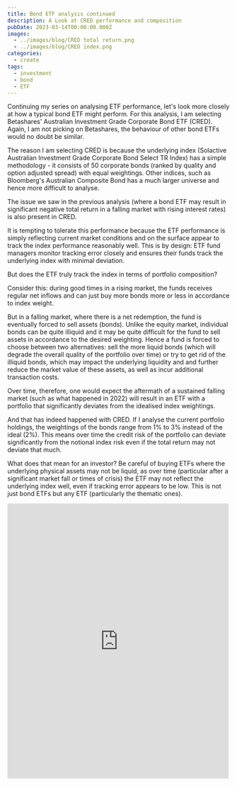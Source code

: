 ```yaml
---
title: Bond ETF analysis continued
description: A Look at CRED performance and composition
pubDate: 2023-03-14T00:00:00.000Z
images:
  - ../images/blog/CRED total return.png
  - ../images/blog/CRED index.png
categories:
  - create
tags:
  - investment
  - bond
  - ETF
---
```


Continuing my series on analysing ETF performance, let's look more closely at how a typical bond ETF might perform. For this analysis, I am selecting Betashares' Australian Investment Grade Corporate Bond ETF (CRED). Again, I am not picking on Betashares, the behaviour of other bond ETFs would no doubt be similar.

The reason I am selecting CRED is because the underlying index (Solactive Australian Investment Grade Corporate Bond Select TR Index) has a simple methodology - it consists of 50 corporate bonds (ranked by quality and option adjusted spread) with equal weightings. Other indices, such as Bloomberg's Australian Composite Bond has a much larger universe and hence more difficult to analyse.

The issue we saw in the previous analysis (where a bond ETF may result in significant negative total return in a falling market with rising interest rates) is also present in CRED.

It is tempting to tolerate this performance because the ETF performance is simply reflecting current market conditions and on the surface appear to track the index performance reasonably well. This is by design: ETF fund managers monitor tracking error closely and ensures their funds track the underlying index with minimal deviation.

But does the ETF truly track the index in terms of portfolio composition?

Consider this: during good times in a rising market, the funds receives regular net inflows and can just buy more bonds more or less in accordance to index weight.

But in a falling market, where there is a net redemption, the fund is eventually forced to sell assets (bonds). Unlike the equity market, individual bonds can be quite illiquid and it may be quite difficult for the fund to sell assets in accordance to the desired weighting. Hence a fund is forced to choose between two alternatives: sell the more liquid bonds (which will degrade the overall quality of the portfolio over time) or try to get rid of the illiquid bonds, which may impact the underlying liquidity and and further reduce the market value of these assets, as well as incur additional transaction costs.

Over time, therefore, one would expect the aftermath of a sustained falling market (such as what happened in 2022) will result in an ETF with a portfolio that significantly deviates from the idealised index weightings.

And that has indeed happened with CRED. If I analyse the current portfolio holdings, the weightings of the bonds range from 1% to 3% instead of the ideal (2%). This means over time the credit risk of the portfolio can deviate significantly from the notional index risk even if the total return may not deviate that much.

What does that mean for an investor? Be careful of buying ETFs where the underlying physical assets may not be liquid, as over time (particular after a significant market fall or times of crisis) the ETF may not reflect the underlying index well, even if tracking error appears to be low. This is not just bond ETFs but any ETF (particularly the thematic ones).

<iframe src="https://www.facebook.com/plugins/post.php?href=https%3A%2F%2Fwww.facebook.com%2Fchris1.tham%2Fposts%2Fpfbid02EXu7qPr6ZjnLpuSPWZkwqKM8d1TDcyHx6wLUjEXm1d1AEKLkAMBw1oBfoxAZ9eBSl&show_text=true&width=500" width="500" height="621" style="border:none;overflow:hidden" scrolling="no" frameborder="0" allowfullscreen="true" allow="autoplay; clipboard-write; encrypted-media; picture-in-picture; web-share"></iframe>
